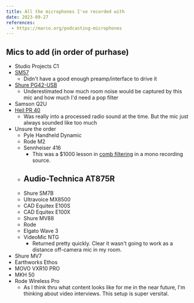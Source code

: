 ```yaml
---
title: All the microphones I've recorded with
date: 2023-09-27
references:
  - https://marco.org/podcasting-microphones
---
```


## Mics to add (in order of purhase)

- Studio Projects C1
- [SM57](https://www.shure.com/en-EU/products/microphones/sm57?variant=SM57-LCE)
  - Didn't have a good enough preamp/interface to drive it
- [Shure PG42-USB](https://www.shure.com/en-EU/products/microphones/pg42usb?variant=PG42-USB)
  - Underestimated how much room noise would be captured by this mic and how much I'd need a pop filter
- Samson Q2U
- [Heil PR 40](https://heilsound.com/product/pr-40/)
  - Was really into a processed radio sound at the time. But the mic just always sounded like too much
- Unsure the order
  - Pyle Handheld Dynamic
  - Rode M2
  - Sennheiser 416
    - This was a $1000 lesson in [comb filtering](https://www.sweetwater.com/insync/what-is-it-comb-filtering/) in a mono recording source.
  - ## Audio-Technica AT875R
  - Shure SM7B
  - Ultravoice MX8500
  - CAD Equitex E100S
  - CAD Equitex E100X
  - Shure MV88
  - Rode
  - Elgato Wave 3
  - VideoMic NTG
    - Returned pretty quickly. Clear it wasn't going to work as a distance off-camera mic in my room.
- Shure MV7
- Earthworks Ethos
- MOVO VXR10 PRO
- MKH 50
- Rode Wireless Pro
  - As I think thru what content looks like for me in the near future, I'm thinking about video interviews. This setup is super versital.
